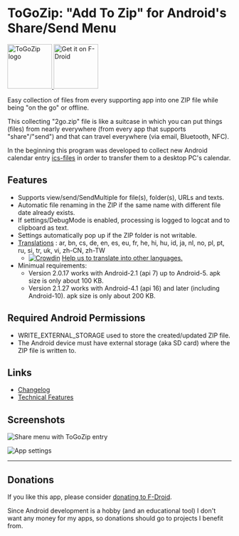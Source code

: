 # ToGoZip: "Add To Zip" for Android's Share/Send Menu
<a href="https://f-droid.org/packages/de.k3b.android.toGoZip" target="_blank">
<img src="https://raw.githubusercontent.com/k3b/ToGoZip/master/app/src/main/res/drawable-xxhdpi/ic_launcher.png" alt="ToGoZip logo" height="100"/>
<img src="https://f-droid.org/badge/get-it-on.png" alt="Get it on F-Droid" height="100"/>
</a>

Easy collection of files from every supporting app into one ZIP file while
being "on the go" or offline.

This collecting "2go.zip" file is like a suitcase in which you can put things (files)
from nearly everywhere (from every app that supports "share"/"send") and
that can travel everywhere (via email, Bluetooth, NFC).

In the beginning this program was developed to collect new Android calendar
entry [ics-files](https://f-droid.org/wiki/page/de.k3b.android.calendar.ics.adapter)
in order to transfer them to a desktop PC's calendar.

## Features
* Supports view/send/SendMultiple for file(s), folder(s), URLs and texts.
* Automatic file renaming in the ZIP if the same name with different file date already exists.
* If settings/DebugMode is enabled, processing is logged to logcat and to clipboard as text.
* Settings automatically pop up if the ZIP folder is not writable.
* [Translations](https://crowdin.com/project/togozip) : ar,  bn,  cs,  de,  en,  es,  eu,  fr,  he,  hi,  hu,  id,  ja,  nl,  no,  pl,  pt,  ru,  si,  tr,  uk,  vi,  zh-CN,  zh-TW
  * [![Crowdin](https://d322cqt584bo4o.cloudfront.net/togozip/localized.svg)](https://crowdin.com/project/togozip) [Help us to translate into other languages.](https://crowdin.com/project/togozip)
* Minimual requirements: 
  * Version 2.0.17 works with Android-2.1 (api 7) up to Android-5. apk size is only about 100 KB.
  * Version 2.1.27 works with Android-4.1 (api 16) and later (including Android-10). apk size is only about 200 KB.

## Required Android Permissions
* WRITE_EXTERNAL_STORAGE used to store the created/updated ZIP file.
* The Android device must have external storage (aka SD card) where the ZIP file is written to.

## Links
* [Changelog](https://github.com/k3b/toGoZip/wiki/History)
* [Technical Features](https://github.com/k3b/toGoZip/wiki/Features)

## Screenshots
![Share menu with ToGoZip entry](https://raw.githubusercontent.com/k3b/ToGoZip/master/fastlane/metadata/android/en-US/images/phoneScreenshots/1-send.png)

![App settings](https://github.com/k3b/ToGoZip/raw/master/fastlane/metadata/android/en-US/images/phoneScreenshots/2-settings.png)


-----

## Donations
If you like this app, please consider [donating to F-Droid](https://f-droid.org/donate).

Since Android development is a hobby (and an educational tool) I don't want any money for my apps, so donations should go to projects I benefit from.

